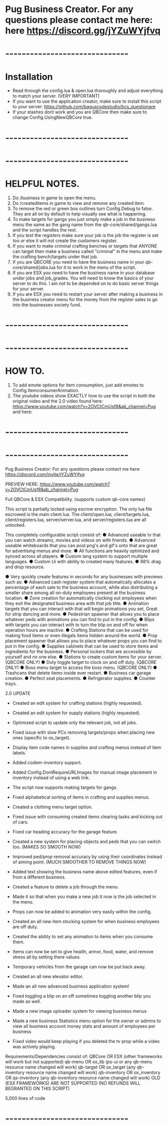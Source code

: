 # Pug Business Creator. For any questions please contact me here: here https://discord.gg/jYZuWYjfvq

# ------------------------------
# Installation
- Read through the config.lua & open.lua thoroughly and adjust everything to match your server. (VERY IMPORTANT)
- If you want to use the application creator, make sure to install this script to your server: https://github.com/baguscodestudio/bcs_questionare
- If your stashes dont work and you are QBCore then make sure to change Config.UsingNewQBCore true.
# ------------------------------


# ------------------------------
# HELPFUL NOTES.
1. Do /business in game to open the menu.
2. Do /createditems in game to view and remove any created item.
3. To remove the red or green box outlines turn Config.Debug to false. They are all on by default to help visually see what is happening.
4. To make targets for gangs you just simply make a job in the business menu the same as the gang name from the qb-core/shared/gangs.lua and the script handles the rest.
5. If you test the registers make sure your job is the job the register is set too or else it will not create the customers register.
6. If you want to make criminal crafting benches or targets that ANYONE can target then make a business called "criminal" in the menu and make the crafting bench/targets under that job.
7. If you are QBCORE you need to have the business name in your qb-core/shared/jobs.lua for it to work in the menu of the script.
8. If you are ESX you need to have the business name in your database under jobs and job_grades. You will need to know the basics of your server to do this. I am not to be depended on to do basic server things for your server. 
9. If you are ESX you need to restart your server after making a business in the business creator menu for the money from the register sales to go into the businesses society fund.
# ------------------------------

# ------------------------------
# HOW TO.
1. To add emote options for item consumption, just add emotes to Config.ItemconsumerAnimation.
2. The youtube videos show EXACTLY how to use the script in both the original video and the 2.0 video found here: https://www.youtube.com/watch?v=2OVCtCmUsf8&ab_channel=Pug and here:
# ------------------------------

# ------------------------------
Pug Business Creator: For any questions please contact me here:  https://discord.com/invite/jYZuWYjfvq

PREVIEW HERE: https://www.youtube.com/watch?v=2OVCtCmUsf8&ab_channel=Pug

Full QBCore & ESX Compatibility. (supports custom qb-core names)

This script is partially locked using escrow encryption. The only lua file escrowed is the main client.lua. The client/open.lua, client/targets.lua, client/registers.lua, server/server.lua, and server/registers.lua are all unlocked.

This completely configurable script consist of:
● Advanced useable tv that you can watch streams, movies and videos on with friends.
● Advanced useable whiteboards that you can post png's and gif's onto that are great for advertising menus and more.
● All functions are heavily optimized and synced across all players.
● Custom lang system to support multiple languages.
● Custom Ui with ability to created many features.
● 98% drag and drop resource.

● Very quickly create features in seconds for any businesses with previews such as:
● Advanced cash register system that automatically allocates a percentage of each sale to the business account, while also distributing a smaller share among all on-duty employees present at the business location.
● Zone creation for automatically clocking out employees when they exit the designated business area with that job title.
● Animation targets that you can interact with that will begin animations you set, Great for strip dancing and more.
● Pedestrian spawner that allows you to place whatever peds with animations you can find to put in the config.
● Blips with targets you can interact with to turn the blip on and off for when operation hours are inactive.
● Crafting Stations that can be used for making food items or even illegals items hidden around the world.
● Prop placement spawner that allows you to place whatever props you can find to put in the config.
● Supplies cabinets that can be used to store items and ingredients for the business.
● Personal lockers that are accessible by yourself and no one else.
● Stations to create custom items for your server. (QBCORE ONLY)
● Duty toggle target to clock on and off duty. (QBCORE ONLY)
● Boss menu target to access the boss menu. (QBCORE ONLY)
● Trashcans that delete items inside ever restart.
● Business car garage creation.
● Perfect seat placements.
● Refrigerator supplies.
● Counter trays.

2.0 UPDATE
- Created an edit system for crafting stations (highly requested).
- Created an edit system for supply stations (highly requested).
- Optimized script to update only the relevant job, not all jobs.
- Fixed issue with slow PCs removing targets/props when placing new ones (specific to ox_target).
- Display item code names in supplies and crafting menus instead of item labels.
- Added codem-inventory support.
- Added Config.DontRequireURLImages for manual image placement in inventory instead of using a web link.

- The script now supports making targets for gangs.
- Fixed alphabetical sorting of items in crafting and supplies menus.
- Created a clothing menu target option.
- Fixed issue with consuming created items clearing tasks and kicking out of cars.
- Fixed car heading accuracy for the garage feature.
- Created a new system for placing objects and peds that you can switch too. (MAKES SO SMOOTH NOW)
- Improved ped/prop removal accuracy by using their coordinates instead of aiming point. (MUCH SMOOTHER TO REMOVE THINGS NOW)
- Added text showing the business name above edited features, even if from a different business.
- Created a feature to delete a job through the menu.
- Made it so that when you make a new job it now is the job selected in the menu.
- Props can now be added to animation very easily within the config.
- Created an all new item stocking system for when business employees are off duty.
- Created the ability to set any animation to items when you consume them.
- Items can now be set to give health, armor, food, water, and remove stress all by setting there values.
- Temporary vehicles from the garage can now be put back away.
- Created an all new elevator editor.
- Made an all new advanced business application system!
- Fixed toggling a blip on an off sometimes toggling another blip you made as well.
- Made a new image uploader system for viewing business menus
- Made a new business Statistics menu option for the owner or admins to view all business account money stats and amount of employees per business
- Fixed video would keep playing if you deleted the tv prop while a video was actively playing.

Requirements/Dependencies consist of:
QBCore OR ESX (other frameworks will work but not supported)
qb-menu OR ox_lib (ps-ui or any qb-menu resource name changed will work)
qb-target OR ox_target (any qb-inventory resource name changed will work)
qb-inventory OR ox_inventory OR qs-inventory (any qb-inventory resource name changed will work)
OLD (ESX FRAMEWORKS) ARE NOT SUPPORTED (NO REFUNDS WILL BEGRANTED ON THIS SCRIPT)

5,000 lines of code
# ------------------------------